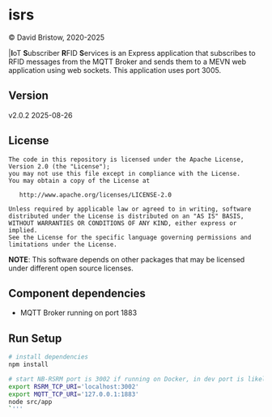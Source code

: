 # isrs

&copy; David Bristow, 2020-2025

|**I**oT **S**ubscriber **R**FID **S**ervices is an Express application that subscribes to RFID messages from the MQTT Broker and sends them to a MEVN web application using web sockets. This application uses port 3005.

## Version
v2.0.2 2025-08-26

## License

    The code in this repository is licensed under the Apache License, Version 2.0 (the "License");
    you may not use this file except in compliance with the License.
    You may obtain a copy of the License at

       http://www.apache.org/licenses/LICENSE-2.0

    Unless required by applicable law or agreed to in writing, software
    distributed under the License is distributed on an "AS IS" BASIS,
    WITHOUT WARRANTIES OR CONDITIONS OF ANY KIND, either express or implied.
    See the License for the specific language governing permissions and
    limitations under the License.

**NOTE**: This software depends on other packages that may be licensed under different open source licenses.


## Component dependencies

* MQTT Broker running on port 1883

## Run Setup

``` bash
# install dependencies
npm install

# start NB-RSRM port is 3002 if running on Docker, in dev port is likely 8080
export RSRM_TCP_URI='localhost:3002'
export MQTT_TCP_URI='127.0.0.1:1883'
node src/app
`'''

